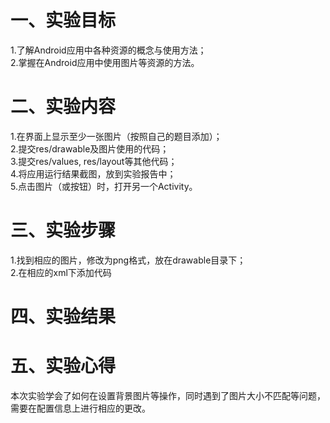# 一、实验目标

 1.了解Android应用中各种资源的概念与使用方法；  
 2.掌握在Android应用中使用图片等资源的方法。
 
# 二、实验内容
1.在界面上显示至少一张图片（按照自己的题目添加）；  
2.提交res/drawable及图片使用的代码；  
3.提交res/values, res/layout等其他代码；  
4.将应用运行结果截图，放到实验报告中；  
5.点击图片（或按钮）时，打开另一个Activity。

# 三、实验步骤
1.找到相应的图片，修改为png格式，放在drawable目录下；  
2.在相应的xml下添加代码

# 四、实验结果

# 五、实验心得
本次实验学会了如何在设置背景图片等操作，同时遇到了图片大小不匹配等问题，需要在配置信息上进行相应的更改。

